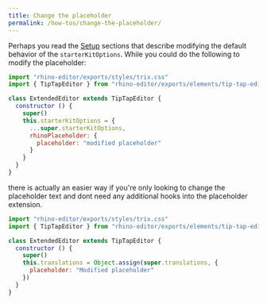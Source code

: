 ```yaml
---
title: Change the placeholder
permalink: /how-tos/change-the-placeholder/
---
```


Perhaps you read the [Setup](/tutorials/setup) sections that describe modifying the
default behavior of the `starterKitOptions`. While you could do the following to modify the placeholder:

```js
import "rhino-editor/exports/styles/trix.css"
import { TipTapEditor } from "rhino-editor/exports/elements/tip-tap-editor"

class ExtendedEditor extends TipTapEditor {
  constructor () {
    super()
    this.starterKitOptions = {
      ...super.starterKitOptions,
      rhinoPlaceholder: {
        placeholder: "modified placeholder"
      }
    }
  }
}
```

there is actually an easier way if you're only looking to change the placeholder text
and dont need any additional hooks into the placeholder extension.

```js
import "rhino-editor/exports/styles/trix.css"
import { TipTapEditor } from "rhino-editor/exports/elements/tip-tap-editor"

class ExtendedEditor extends TipTapEditor {
  constructor () {
    super()
    this.translations = Object.assign(super.translations, {
      placeholder: "Modified placeholder"
    })
  }
}
```
